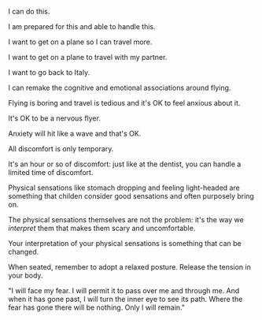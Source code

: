 I can do this. 

I am prepared for this and able to handle this.

I want to get on a plane so I can travel more.

I want to get on a plane to travel with my partner.

I want to go back to Italy.

I can remake the cognitive and emotional associations around flying. 

Flying is boring and travel is tedious and it's OK to feel anxious about it. 

It's OK to be a nervous flyer.

Anxiety will hit like a wave and that's OK. 

All discomfort is only temporary.

It's an hour or so of discomfort: just like at the dentist, you can handle a limited time of discomfort. 

Physical sensations like stomach dropping and feeling light-headed are something that childen consider good sensations and often purposely bring on.

The physical sensations themselves are not the problem: it's the way we *interpret* them that makes them scary and uncomfortable.

Your interpretation of your physical sensations is something that can be changed. 

When seated, remember to adopt a relaxed posture. Release the tension in your body. 

"I will face my fear. I will permit it to pass over me and through me. And when it has gone past, I will turn the inner eye to see its path. Where the fear has gone there will be nothing. Only I will remain."
